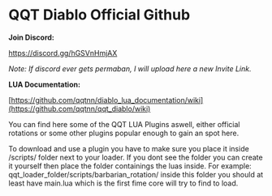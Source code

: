 # QQT Diablo Official Github

**Join Discord:**

https://discord.gg/hGSVnHmjAX

*Note: If discord ever gets permaban, I will upload here a new Invite Link.*

**LUA Documentation:**

[https://github.com/qqtnn/diablo_lua_documentation/wiki](https://github.com/qqtnn/qqt_diablo/wiki)


You can find here some of the QQT LUA Plugins aswell, either official rotations or some other plugins popular enough to gain an spot here.

To download and use a plugin you have to make sure you place it inside /scripts/ folder next to your loader.
If you dont see the folder you can create it yourself then place the folder containings the luas inside.
For example: qqt_loader_folder/scripts/barbarian_rotation/ inside this folder you should at least have main.lua which is the first fime core will try to find to load.

